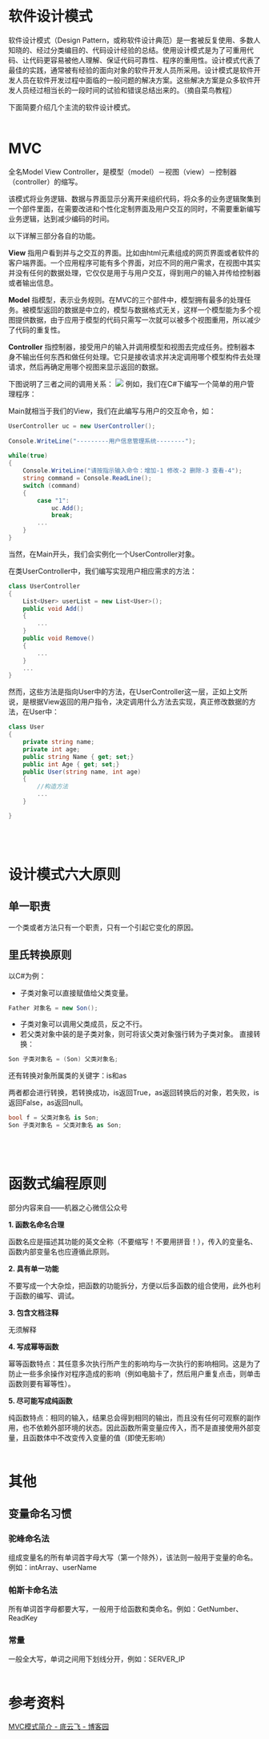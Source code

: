 # 软件设计模式
软件设计模式（Design Pattern，或称软件设计典范）是一套被反复使用、多数人知晓的、经过分类编目的、代码设计经验的总结。使用设计模式是为了可重用代码、让代码更容易被他人理解、保证代码可靠性、程序的重用性。设计模式代表了最佳的实践，通常被有经验的面向对象的软件开发人员所采用。设计模式是软件开发人员在软件开发过程中面临的一般问题的解决方案。这些解决方案是众多软件开发人员经过相当长的一段时间的试验和错误总结出来的。（摘自菜鸟教程）

下面简要介绍几个主流的软件设计模式。
<br/><br/>

# MVC
全名Model View Controller，是模型（model）－视图（view）－控制器（controller）的缩写。

该模式将业务逻辑、数据与界面显示分离开来组织代码，将众多的业务逻辑聚集到一个部件里面，在需要改进和个性化定制界面及用户交互的同时，不需要重新编写业务逻辑，达到减少编码的时间。

以下详解三部分各自的功能。

**View** 指用户看到并与之交互的界面。比如由html元素组成的网页界面或者软件的客户端界面。一个应用程序可能有多个界面，对应不同的用户需求，在视图中其实并没有任何的数据处理，它仅仅是用于与用户交互，得到用户的输入并传给控制器或者输出信息。

**Model** 指模型，表示业务规则。在MVC的三个部件中，模型拥有最多的处理任务。被模型返回的数据是中立的，模型与数据格式无关，这样一个模型能为多个视图提供数据，由于应用于模型的代码只需写一次就可以被多个视图重用，所以减少了代码的重复性。

**Controller** 指控制器，接受用户的输入并调用模型和视图去完成任务。控制器本身不输出任何东西和做任何处理。它只是接收请求并决定调用哪个模型构件去处理请求，然后再确定用哪个视图来显示返回的数据。

下图说明了三者之间的调用关系：
![](软件设计模式（持续更新）_1.png)
例如，我们在C#下编写一个简单的用户管理程序：

Main就相当于我们的View，我们在此编写与用户的交互命令，如：
```c#
UserController uc = new UserController();
 
Console.WriteLine("---------用户信息管理系统--------");
 
while(true)
{
    Console.WriteLine("请按指示输入命令：增加-1 修改-2 删除-3 查看-4");
    string command = Console.ReadLine();
    switch (command)
    {
        case "1":
            uc.Add();
            break;
        ...
    }
}
```
当然，在Main开头，我们会实例化一个UserController对象。

在类UserController中，我们编写实现用户相应需求的方法：
```c#
class UserController
{
    List<User> userList = new List<User>();
    public void Add()
    {
        ... 
    }
    public void Remove()
    {
        ... 
    }    
    ...
}
```
然而，这些方法是指向User中的方法，在UserController这一层，正如上文所说，是根据View返回的用户指令，决定调用什么方法去实现，真正修改数据的方法，在User中：
```c#
class User
{
    private string name;
    private int age;
    public string Name { get; set;}
    public int Age { get; set;}
    public User(string name, int age)
    {
        //构造方法
        ...
    }

}
```
<br/><br/>

# 设计模式六大原则
## 单一职责
一个类或者方法只有一个职责，只有一个引起它变化的原因。

## 里氏转换原则
以C#为例：

- 子类对象可以直接赋值给父类变量。
```c#
Father 对象名 = new Son();
```
- 子类对象可以调用父类成员，反之不行。
- 若父类对象中装的是子类对象，则可将该父类对象强行转为子类对象。
直接转换：
```c#
Son 子类对象名 = (Son) 父类对象名;
```
还有转换对象所属类的关键字：is和as

两者都会进行转换，若转换成功，is返回True，as返回转换后的对象，若失败，is返回False，as返回null。
```c#
bool f = 父类对象名 is Son;
Son 子类对象名 = 父类对象名 as Son;
```
<br/><br/>

# 函数式编程原则
部分内容来自——机器之心微信公众号

**1. 函数名命名合理**  

函数名应是描述其功能的英文全称（不要缩写！不要用拼音！），传入的变量名、函数内部变量名也应遵循此原则。

**2. 具有单一功能**

不要写成一个大杂烩，把函数的功能拆分，方便以后多函数的组合使用，此外也利于函数的编写、调试。

**3. 包含文档注释**

无须解释


**4. 写成幂等函数**

幂等函数特点：其任意多次执行所产生的影响均与一次执行的影响相同。这是为了防止一些多余操作对程序造成的影响（例如电脑卡了，然后用户重复点击，则单击函数则要有幂等性）。

**5. 尽可能写成纯函数**

纯函数特点：相同的输入，结果总会得到相同的输出，而且没有任何可观察的副作用，也不依赖外部环境的状态。因此函数所需变量应传入，而不是直接使用外部变量，且函数体中不改变传入变量的值（即使无影响）
<br/><br/>



# 其他
## 变量命名习惯
### 驼峰命名法
组成变量名的所有单词首字母大写（第一个除外），该法则一般用于变量的命名。例如：intArray、userName

### 帕斯卡命名法
所有单词首字母都要大写，一般用于给函数和类命名。例如：GetNumber、ReadKey

### 常量
一般全大写，单词之间用下划线分开，例如：SERVER_IP
<br/><br/>

# 参考资料
[MVC模式简介 - 底云飞 - 博客园](https://www.cnblogs.com/diyunfei/p/6752618.html)